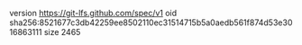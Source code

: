 version https://git-lfs.github.com/spec/v1
oid sha256:8521677c3db42259ee8502110ec31514715b5a0aedb561f874d53e3016863111
size 2465
